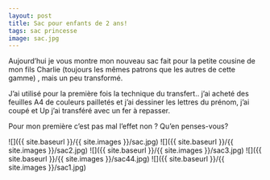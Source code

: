 ```yaml
---
layout: post
title: Sac pour enfants de 2 ans!
tags: sac princesse
image: sac.jpg
---
```

Aujourd’hui je vous montre mon nouveau sac fait pour la petite cousine de mon fils Charlie (toujours les mêmes patrons que les autres de cette gamme) , mais un peu transformé.

J’ai utilisé pour la première fois la technique du transfert.. j’ai acheté des feuilles A4 de couleurs pailletés et j’ai dessiner les lettres du prénom, j’ai coupé et Up j’ai transféré avec un fer à repasser.

Pour mon première c’est pas mal l’effet non ? Qu’en penses-vous?

![]({{ site.baseurl }}/{{ site.images }}/sac.jpg)
![]({{ site.baseurl }}/{{ site.images }}/sac2.jpg)
![]({{ site.baseurl }}/{{ site.images }}/sac3.jpg)
![]({{ site.baseurl }}/{{ site.images }}/sac44.jpg)
![]({{ site.baseurl }}/{{ site.images }}/sac1.jpg)